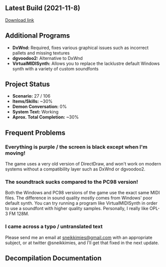 ## Latest Build (2021-11-8)
[Download link](https://drive.google.com/file/d/1-MMfclM-FTEdp6NUElaP4V4e8Ui5Et1q/view?usp=sharing)

## Additional Programs
- **DxWnd:** Required, fixes various graphical issues such as incorrect pallets and missing textures
- **dgvoodoo2:**  Alternative to DxWnd
- **VirtualMIDISynth:**  Allows you to replace the lacklustre default Windows synth with a variety of custom soundfonts

## Project Status
- **Scenario:** 27 / 106
- **Items/Skills:** ~30%
- **Demon Conversation:** 0%
- **System Text:** Working
- **Aprox. Total Completion:** ~30%

## Frequent Problems

### Everything is purple / the screen is black except when I'm moving!

The game uses a very old version of DirectDraw, and won't work on modern systems without a compatibility layer such as DxWnd or dgvoodoo2.

### The soundtrack sucks compared to the PC98 version!

Both the Windows and PC98 versions of the game use the exact same MIDI files. The difference in sound quality mostly comes from Windows' poor default synth. You can try running a program like VirtualMIDISynth in order to use a soundfont with higher quality samples. Personally, I really like OPL-3 FM 128M.

### I came across a typo / untranslated text 

Please send me an email at sneikkimies@gmail.com with an appropriate subject, or at twitter @sneikkimies, and I'll get that fixed in the next update.

## Decompilation Documentation
